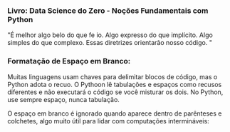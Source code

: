 ### Livro: Data Science do Zero - Noções Fundamentais com Python 
"É melhor  algo belo do que fe io. Algo expresso do que implícito. Algo simples do que complexo. Essas diretrizes orientarão
nosso código. "

<h3>Formatação de Espaço em Branco:</h3>
Muitas linguagens usam chaves para delimitar blocos de código, mas o Python adota o recuo. 
O Pythoon lê tabulações e espaços como recusos diferentes e não executará o código se você misturar os dois. 
No Python, use sempre espaço, nunca tabulação. 

O espaço em branco é ignorado quando aparece dentro de parênteses e colchetes, algo muito útil
para lidar com computações intermináveis: 


